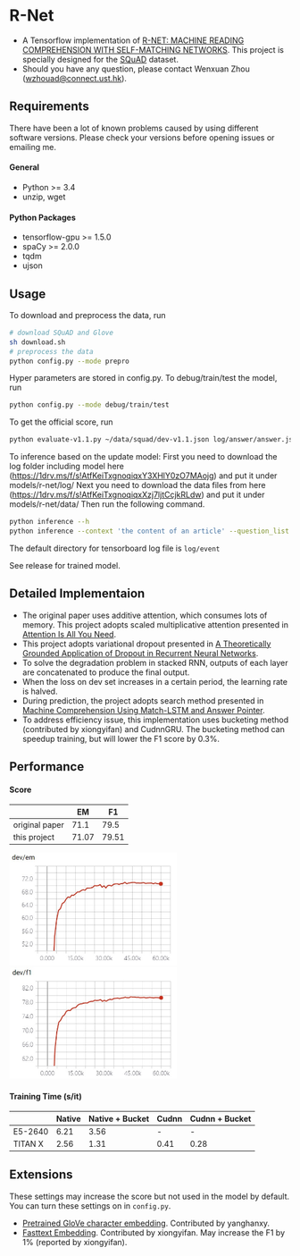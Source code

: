 # R-Net
  * A Tensorflow implementation of [R-NET: MACHINE READING COMPREHENSION WITH SELF-MATCHING NETWORKS](https://www.microsoft.com/en-us/research/wp-content/uploads/2017/05/r-net.pdf). This project is specially designed for the [SQuAD](https://arxiv.org/pdf/1606.05250.pdf) dataset.
  * Should you have any question, please contact Wenxuan Zhou (wzhouad@connect.ust.hk).

## Requirements

There have been a lot of known problems caused by using different software versions. Please check your versions before opening issues or emailing me.

#### General
  * Python >= 3.4
  * unzip, wget
#### Python Packages
  * tensorflow-gpu >= 1.5.0
  * spaCy >= 2.0.0
  * tqdm
  * ujson

## Usage

To download and preprocess the data, run

```bash
# download SQuAD and Glove
sh download.sh
# preprocess the data
python config.py --mode prepro
```

Hyper parameters are stored in config.py. To debug/train/test the model, run

```bash
python config.py --mode debug/train/test
```

To get the official score, run

```bash
python evaluate-v1.1.py ~/data/squad/dev-v1.1.json log/answer/answer.json
```

To inference based on the update model:
First you need to download the log folder including model here (https://1drv.ms/f/s!AtfKeiTxgnoqiqxY3XHlY0zO7MAojg) and 
put it under models/r-net/log/ 
Next you need to download the data files from here (https://1drv.ms/f/s!AtfKeiTxgnoqiqxXzj7ljtCcjkRLdw) and put it under
models/r-net/data/ 
Then run the following command.
```bash
python inference --h
python inference --context 'the content of an article' --question_list ['ques1','ques2',...'quesn']
```

The default directory for tensorboard log file is `log/event`

See release for trained model.

## Detailed Implementaion

  * The original paper uses additive attention, which consumes lots of memory. This project adopts scaled multiplicative attention presented in [Attention Is All You Need](https://arxiv.org/abs/1706.03762).
  * This project adopts variational dropout presented in [A Theoretically Grounded Application of Dropout in Recurrent Neural Networks](https://arxiv.org/abs/1512.05287).
  * To solve the degradation problem in stacked RNN, outputs of each layer are concatenated to produce the final output.
  * When the loss on dev set increases in a certain period, the learning rate is halved.
  * During prediction, the project adopts search method presented in [Machine Comprehension Using Match-LSTM and Answer Pointer](https://arxiv.org/abs/1608.07905).
  * To address efficiency issue, this implementation uses bucketing method (contributed by xiongyifan) and CudnnGRU. The bucketing method can speedup training, but will lower the F1 score by 0.3%.

## Performance

#### Score

||EM|F1|
|---|---|---|
|original paper|71.1|79.5|
|this project|71.07|79.51|

<img src="img/em.jpg" width="300">

<img src="img/f1.jpg" width="300">

#### Training Time (s/it)

||Native|Native + Bucket|Cudnn|Cudnn + Bucket|
|---|---|---|---|---|
|E5-2640|6.21|3.56|-|-|
|TITAN X|2.56|1.31|0.41|0.28|

## Extensions

These settings may increase the score but not used in the model by default. You can turn these settings on in `config.py`. 

 * [Pretrained GloVe character embedding](https://github.com/minimaxir/char-embeddings). Contributed by yanghanxy.
 * [Fasttext Embedding](https://fasttext.cc/docs/en/english-vectors.html). Contributed by xiongyifan. May increase the F1 by 1% (reported by xiongyifan).

